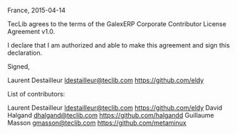 France, 2015-04-14

TecLib agrees to the terms of the GalexERP Corporate Contributor License Agreement v1.0.

I declare that I am authorized and able to make this agreement and sign this declaration.

Signed,

Laurent Destailleur ldestailleur@teclib.com https://github.com/eldy

List of contributors:

Laurent Destailleur ldestailleur@teclib.com https://github.com/eldy
David Halgand dhalgand@teclib.com https://github.com/halgandd
Guillaume Masson gmasson@teclib.com https://github.com/metaminux
